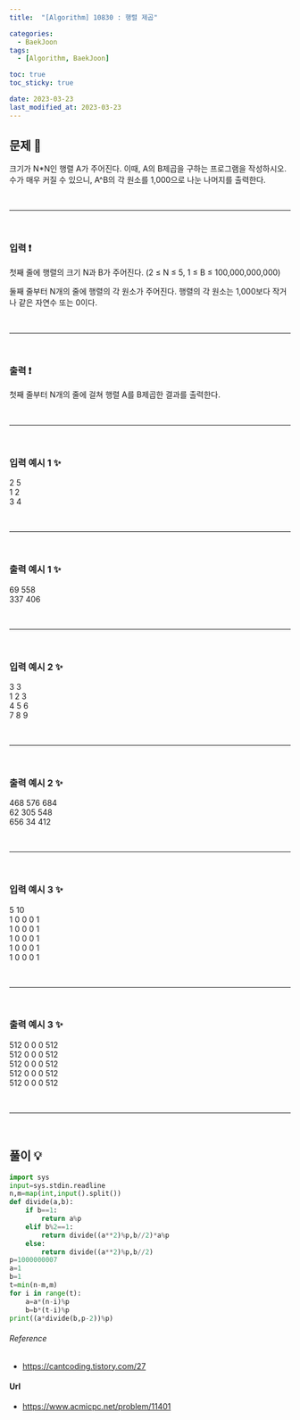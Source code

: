 ```yaml
---
title:  "[Algorithm] 10830 : 행렬 제곱" 

categories:
  - BaekJoon
tags:
  - [Algorithm, BaekJoon]

toc: true
toc_sticky: true

date: 2023-03-23
last_modified_at: 2023-03-23
---
```


## 문제 🔎
크기가 N*N인 행렬 A가 주어진다. 이때, A의 B제곱을 구하는 프로그램을 작성하시오. 수가 매우 커질 수 있으니, A^B의 각 원소를 1,000으로 나눈 나머지를 출력한다.

<br>

---

<br>

### 입력 ❗
첫째 줄에 행렬의 크기 N과 B가 주어진다. (2 ≤ N ≤  5, 1 ≤ B ≤ 100,000,000,000) <br>

둘째 줄부터 N개의 줄에 행렬의 각 원소가 주어진다. 행렬의 각 원소는 1,000보다 작거나 같은 자연수 또는 0이다.

<br>

---

<br>

### 출력 ❗
첫째 줄부터 N개의 줄에 걸쳐 행렬 A를 B제곱한 결과를 출력한다.


<br>

---

<br>

### 입력 예시 1 ✨
2 5 <br>
1 2 <br>
3 4 <br>

<br>

---

<br>

### 출력 예시 1 ✨
69 558 <br>
337 406 <br>

<br>

---

<br>

### 입력 예시 2 ✨
3 3 <br>
1 2 3 <br>
4 5 6 <br>
7 8 9 <br>

<br>

---

<br>

### 출력 예시 2 ✨
468 576 684 <br>
62 305 548 <br>
656 34 412 <br>

<br>

---

<br>

### 입력 예시 3 ✨
5 10 <br>
1 0 0 0 1 <br>
1 0 0 0 1 <br>
1 0 0 0 1 <br>
1 0 0 0 1 <br>
1 0 0 0 1 <br>

<br>

---

<br>

### 출력 예시 3 ✨
512 0 0 0 512 <br>
512 0 0 0 512 <br>
512 0 0 0 512 <br>
512 0 0 0 512 <br>
512 0 0 0 512 <br>

<br>

---

<br>

## 풀이 💡
```python
import sys
input=sys.stdin.readline
n,m=map(int,input().split())
def divide(a,b):
    if b==1:
        return a%p
    elif b%2==1:
        return divide((a**2)%p,b//2)*a%p
    else:
        return divide((a**2)%p,b//2)
p=1000000007
a=1
b=1
t=min(n-m,m)
for i in range(t):
    a=a*(n-i)%p
    b=b*(t-i)%p
print((a*divide(b,p-2))%p)

```

###### Reference
- https://cantcoding.tistory.com/27


#### Url
- https://www.acmicpc.net/problem/11401

